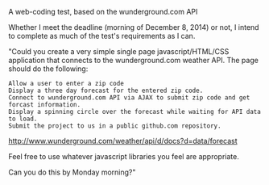 A web-coding test, based on the wunderground.com API

Whether I meet the deadline (morning of December 8, 2014) or not,
I intend to complete as much of the test's requirements as I can.

"Could you create a very simple single page javascript/HTML/CSS application that
 connects to the wunderground.com weather API. The page should do the following:

    Allow a user to enter a zip code
    Display a three day forecast for the entered zip code.
    Connect to wunderground.com API via AJAX to submit zip code and get forcast information. 
    Display a spinning circle over the forecast while waiting for API data to load.
    Submit the project to us in a public github.com repository.

http://www.wunderground.com/weather/api/d/docs?d=data/forecast
 
Feel free to use whatever javascript libraries you feel are appropriate.

Can you do this by Monday morning?"

